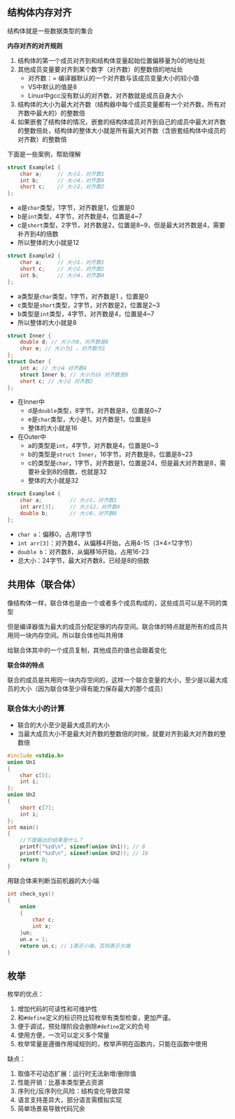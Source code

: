 ## 结构体内存对齐

结构体就是一些数据类型的集合

**内存对齐的对齐规则**

1. 结构体的第一个成员对齐到和结构体变量起始位置偏移量为0的地址处
2. 其他成员变量要对齐到某个数字（对齐数）的整数倍的地址处
   - 对齐数：= 编译器默认的一个对齐数与该成员变量大小的较小值
   - VS中默认的值是8
   - Linux中gcc没有默认的对齐数，对齐数就是成员自身大小
3. 结构体的大小为最大对齐数（结构器中每个成员变量都有一个对齐数，所有对齐数中最大的）的整数倍
4. 如果嵌套了结构体的情况，嵌套的结构体成员对齐到自己的成员中最大对齐数的整数倍处，结构体的整体大小就是所有最大对齐数（含嵌套结构体中成员的对齐数）的整数倍

下面是一些案例，帮助理解

```C++
struct Example1 {
    char a;     // 大小1，对齐数1
    int b;      // 大小4，对齐数4
    short c;    // 大小2，对齐数2
};
```

- a是`char`类型，1字节，对齐数是1，位置是0
- b是`int`类型，4字节，对齐数是4，位置是4~7
- c是`short`类型，2字节，对齐数是2，位置是8~9，但是最大对齐数是4，需要补齐到4的倍数
- 所以整体的大小就是12

```c++
struct Example2 {
    char a;     // 大小1，对齐数1
    short c;    // 大小2，对齐数2  
    int b;      // 大小4，对齐数4
};
```

- a类型是`char`类型，1字节，对齐数是1 ，位置是0
- c类型是`short`类型，2字节，对齐数是2，位置是2~3
- b类型是`int`类型，4字节，对齐数是4，位置是4~7
- 所以整体的大小就是8

```c++
struct Inner {
    double d; // 大小为8，对齐数是8
    char e; // 大小为1 ，对齐数为1
};
struct Outer {
    int a; // 大小4 对齐数4
    struct Inner b; // 大小为16 对齐数是8
    short c; // 大小2 对齐数2
};
```

- 在Inner中
  - d是`double`类型，8字节，对齐数是8，位置是0~7
  - e是`char`类型，大小是1，对齐数是1，位置是8
  - 整体的大小就是16
- 在Outer中
  - a的类型是`int`，4字节，对齐数是4，位置是0~3
  - b的类型是`struct Inner`，16字节，对齐数是8，位置是8~23
  - c的类型是`char`，1字节，对齐数是1，位置是24，但是最大对齐数是8，需要补全到8的倍数，也就是32
  - 整体的大小就是32

```c++
struct Example4 {
    char a;         // 大小1，对齐数1
    int arr[3];     // 大小12，对齐数4
    double b;       // 大小8，对齐数8
};
```

- `char a`：偏移0，占用1字节
- `int arr[3]`：对齐数4，从偏移4开始，占用4-15（3×4=12字节）
- `double b`：对齐数8，从偏移16开始，占用16-23
- 总大小：24字节，最大对齐数8，已经是8的倍数 

## 共用体（联合体）

像结构体一样，联合体也是由一个或者多个成员构成的，这些成员可以是不同的类型

但是编译器值为最大的成员分配足够的内存空间。联合体的特点就是所有的成员共用同一块内存空间。所以联合体也叫共用体

给联合体其中的一个成员复制，其他成员的值也会跟着变化

**联合体的特点**

联合的成员是共用同一块内存空间的，这样一个联合变量的大小，至少是以最大成员的大小（因为联合体至少得有能力保存最大的那个成员）

### 联合体大小的计算

- 联合的大小至少是最大成员的大小
- 当最大成员大小不是最大对齐数的整数倍的时候，就要对齐到最大对齐数的整数倍

```c++
#include <stdio.h>
union Un1
{
	char c[5];
	int i;
};
union Un2
{
	short c[7];
	int i; 
};
int main()
{
	//下面输出的结果是什么？
	printf("%zd\n", sizeof(union Un1)); // 8
	printf("%zd\n", sizeof(union Un2)); // 16
	return 0;
}
```

用联合体来判断当前机器的大小端

```c++
int check_sys()
{
	union
	{
		char c;
		int x;
	}un;
	un.x = 1;
	return un.c; // 1表示小端，否则表示大端
}
```

## 枚举

枚举的优点：

1. 增加代码的可读性和可维护性
2. 和`#define`定义的标识符比较枚举有类型检查，更加严谨。
3. 便于调试，预处理阶段会删除`#define`定义的负号
4. 使用方便，一次可以定义多个常量
5. 枚举常量是遵循作用域规则的，枚举声明在函数内，只能在函数中使用

缺点：

1. 取值不可动态扩展：运行时无法新增/删除值
2. 性能开销：比基本类型更占资源
3. 序列化/反序列化风险：结构变化导致异常
4. 语言支持差异大，部分语言需模拟实现
5. 简单场景易导致代码冗余